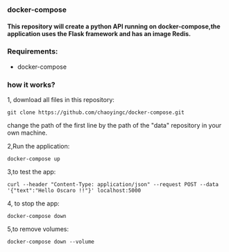 ### docker-compose
#### This repository will create a python API running on docker-compose,the application uses the Flask framework and has an image Redis.

### Requirements:
- docker-compose

### how it works?
1, download all files in this repository:
```
git clone https://github.com/chaoyingc/docker-compose.git
```
change the path of the first line by the path of the "data" repository in your own machine.

2,Run the application:
```
docker-compose up
```
3,to test the app:
```
curl --header "Content-Type: application/json" --request POST --data '{"text":"Hello Oscaro !!"}' localhost:5000
```

4, to stop the app:
```
docker-compose down
```
5,to remove volumes:
```
docker-compose down --volume
```
